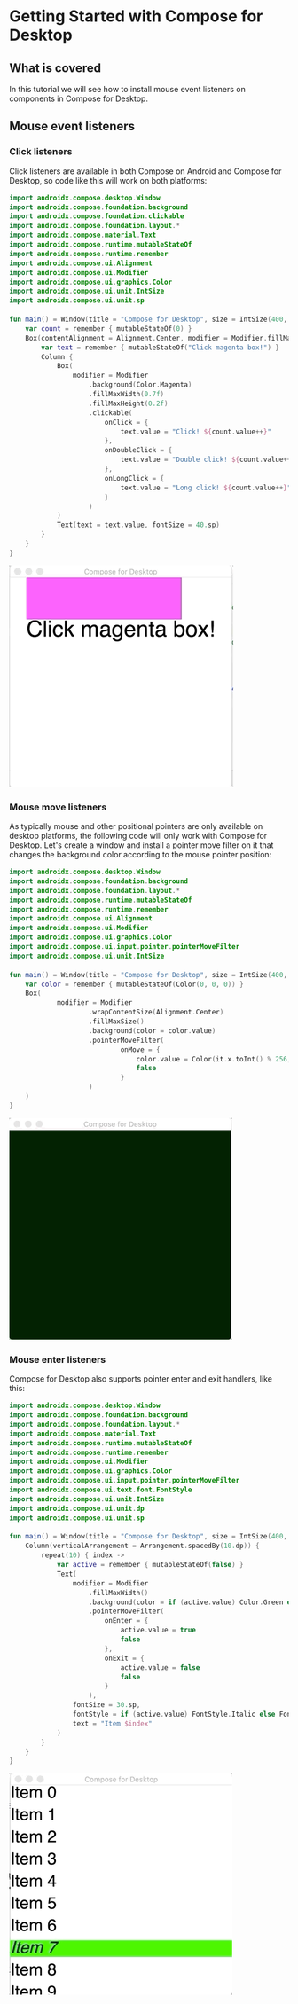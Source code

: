 # Getting Started with Compose for Desktop

## What is covered

In this tutorial we will see how to install mouse event listeners on components
in Compose for Desktop.

## Mouse event listeners

### Click listeners

Click listeners are available in both Compose on Android and Compose for Desktop,
so code like this will work on both platforms:

```kotlin
import androidx.compose.desktop.Window
import androidx.compose.foundation.background
import androidx.compose.foundation.clickable
import androidx.compose.foundation.layout.*
import androidx.compose.material.Text
import androidx.compose.runtime.mutableStateOf
import androidx.compose.runtime.remember
import androidx.compose.ui.Alignment
import androidx.compose.ui.Modifier
import androidx.compose.ui.graphics.Color
import androidx.compose.ui.unit.IntSize
import androidx.compose.ui.unit.sp

fun main() = Window(title = "Compose for Desktop", size = IntSize(400, 400)) {
    var count = remember { mutableStateOf(0) }
    Box(contentAlignment = Alignment.Center, modifier = Modifier.fillMaxWidth()) {
        var text = remember { mutableStateOf("Click magenta box!") }
        Column {
            Box(
                modifier = Modifier
                    .background(Color.Magenta)
                    .fillMaxWidth(0.7f)
                    .fillMaxHeight(0.2f)
                    .clickable(
                        onClick = {
                            text.value = "Click! ${count.value++}"
                        },
                        onDoubleClick = {
                            text.value = "Double click! ${count.value++}"
                        },
                        onLongClick = {
                            text.value = "Long click! ${count.value++}"
                        }
                    )
            )
            Text(text = text.value, fontSize = 40.sp)
        }
    }
}
```

![Application running](mouse_click.gif)

### Mouse move listeners

As typically mouse and other positional pointers are only available on desktop platforms,
the following code will only work with Compose for Desktop.
Let's create a window and install a pointer move filter on it that changes the background
color according to the mouse pointer position:
```kotlin
import androidx.compose.desktop.Window
import androidx.compose.foundation.background
import androidx.compose.foundation.layout.*
import androidx.compose.runtime.mutableStateOf
import androidx.compose.runtime.remember
import androidx.compose.ui.Alignment
import androidx.compose.ui.Modifier
import androidx.compose.ui.graphics.Color
import androidx.compose.ui.input.pointer.pointerMoveFilter
import androidx.compose.ui.unit.IntSize

fun main() = Window(title = "Compose for Desktop", size = IntSize(400, 400)) {
    var color = remember { mutableStateOf(Color(0, 0, 0)) }
    Box(
            modifier = Modifier
                    .wrapContentSize(Alignment.Center)
                    .fillMaxSize()
                    .background(color = color.value)
                    .pointerMoveFilter(
                            onMove = {
                                color.value = Color(it.x.toInt() % 256, it.y.toInt() % 256, 0)
                                false
                            }
                    )
    )
}
```

![Application running](mouse_move.gif)

### Mouse enter listeners

Compose for Desktop also supports pointer enter and exit handlers, like this:
```kotlin
import androidx.compose.desktop.Window
import androidx.compose.foundation.background
import androidx.compose.foundation.layout.*
import androidx.compose.material.Text
import androidx.compose.runtime.mutableStateOf
import androidx.compose.runtime.remember
import androidx.compose.ui.Modifier
import androidx.compose.ui.graphics.Color
import androidx.compose.ui.input.pointer.pointerMoveFilter
import androidx.compose.ui.text.font.FontStyle
import androidx.compose.ui.unit.IntSize
import androidx.compose.ui.unit.dp
import androidx.compose.ui.unit.sp

fun main() = Window(title = "Compose for Desktop", size = IntSize(400, 400)) {
    Column(verticalArrangement = Arrangement.spacedBy(10.dp)) {
        repeat(10) { index ->
            var active = remember { mutableStateOf(false) }
            Text(
                modifier = Modifier
                    .fillMaxWidth()
                    .background(color = if (active.value) Color.Green else Color.White)
                    .pointerMoveFilter(
                        onEnter = {
                            active.value = true
                            false
                        },
                        onExit = {
                            active.value = false
                            false
                        }
                    ),
                fontSize = 30.sp,
                fontStyle = if (active.value) FontStyle.Italic else FontStyle.Normal,
                text = "Item $index"
            )
        }
    }
}
```
![Application running](mouse_enter.gif)